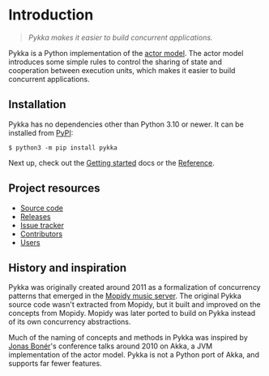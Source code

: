 # Introduction

> _Pykka makes it easier to build concurrent applications._

Pykka is a Python implementation of the [actor model](getting-started/model.md).
The actor model introduces some simple rules to control the sharing of state and
cooperation between execution units, which makes it easier to build concurrent
applications.

## Installation

Pykka has no dependencies other than Python 3.10 or newer.
It can be installed from [PyPI](https://pypi.org/project/pykka/):

```console
$ python3 -m pip install pykka
```

Next up, check out the [Getting started](getting-started/index.md) docs or the
[Reference](reference/index.md).

## Project resources

- [Source code](https://github.com/jodal/pykka)
- [Releases](https://github.com/jodal/pykka/releases)
- [Issue tracker](https://github.com/jodal/pykka/issues)
- [Contributors](https://github.com/jodal/pykka/graphs/contributors)
- [Users](https://github.com/jodal/pykka/wiki/Users)

## History and inspiration

Pykka was originally created around 2011 as
a formalization of concurrency patterns that emerged in
the [Mopidy music server](https://www.mopidy.com/).
The original Pykka source code wasn't extracted from Mopidy,
but it built and improved on the concepts from Mopidy.
Mopidy was later ported to build on Pykka
instead of its own concurrency abstractions.

Much of the naming of concepts and methods in Pykka was inspired by
[Jonas Bonér](https://jonasboner.com/)'s conference talks around 2010 on Akka,
a JVM implementation of the actor model.
Pykka is not a Python port of Akka, and supports far fewer features.
